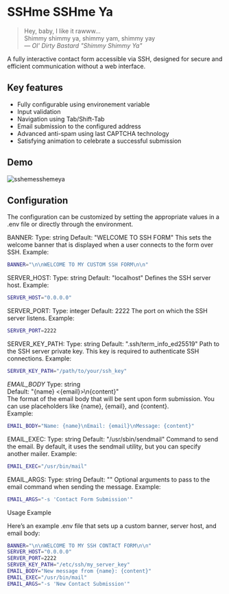 # SSHme SSHme Ya

> Hey, baby, I like it rawww...   
> Shimmy shimmy ya, shimmy yam, shimmy yay  
> *— Ol' Dirty Bastard "Shimmy Shimmy Ya"*

A fully interactive contact form accessible via SSH, designed for secure and efficient communication without a web interface.

## Key features

- Fully configurable using environement variable
- Input validation
- Navigation using Tab/Shift-Tab
- Email submission to the configured address
- Advanced anti-spam using last CAPTCHA technology
- Satisfying animation to celebrate a successful submission

## Demo

![sshemesshemeya](https://github.com/user-attachments/assets/f332a06b-ec58-4330-a106-4851e9398f74)


## Configuration

The configuration can be customized by setting the appropriate values in a .env file or directly through the environment.

BANNER:
Type: string
Default: "WELCOME TO SSH FORM"
This sets the welcome banner that is displayed when a user connects to the form over SSH.
Example:

```sh
BANNER="\n\nWELCOME TO MY CUSTOM SSH FORM\n\n"
```

SERVER_HOST:
Type: string
Default: "localhost"
Defines the SSH server host.
Example:

```sh
SERVER_HOST="0.0.0.0"
```

SERVER_PORT:
Type: integer
Default: 2222
The port on which the SSH server listens.
Example:

```sh
SERVER_PORT=2222
```

SERVER_KEY_PATH:
Type: string
Default: ".ssh/term_info_ed25519"
Path to the SSH server private key. This key is required to authenticate SSH connections.
Example:

```sh
SERVER_KEY_PATH="/path/to/your/ssh_key"
```

*EMAIL_BODY*
Type: string  
Default: "{name} <{email}>\n{content}"  
The format of the email body that will be sent upon form submission. You can use placeholders like {name}, {email}, and {content}.  
Example:  

```sh
EMAIL_BODY="Name: {name}\nEmail: {email}\nMessage: {content}"
```

EMAIL_EXEC:
Type: string
Default: "/usr/sbin/sendmail"
Command to send the email. By default, it uses the sendmail utility, but you can specify another mailer.
Example:


```sh
EMAIL_EXEC="/usr/bin/mail"
```

EMAIL_ARGS:
Type: string
Default: ""
Optional arguments to pass to the email command when sending the message.
Example:

```sh
EMAIL_ARGS="-s 'Contact Form Submission'"
```

Usage Example

Here’s an example .env file that sets up a custom banner, server host, and email body:

```sh
BANNER="\n\nWELCOME TO MY SSH CONTACT FORM\n\n"
SERVER_HOST="0.0.0.0"
SERVER_PORT=2222
SERVER_KEY_PATH="/etc/ssh/my_server_key"
EMAIL_BODY="New message from {name}: {content}"
EMAIL_EXEC="/usr/bin/mail"
EMAIL_ARGS="-s 'New Contact Submission'"
```
